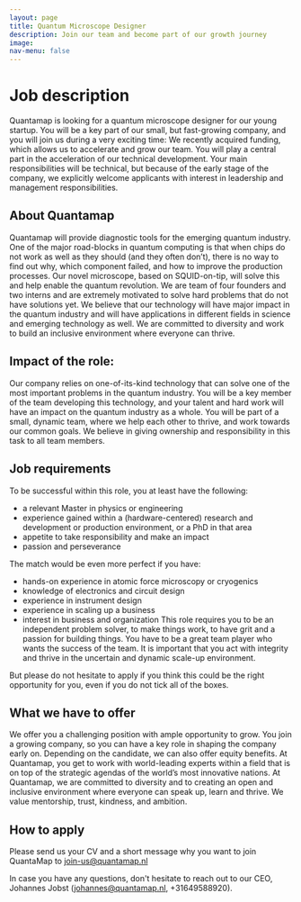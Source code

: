 ```yaml
---
layout: page
title: Quantum Microscope Designer
description: Join our team and become part of our growth journey
image: 
nav-menu: false
---
```


# Job description
Quantamap is looking for a quantum microscope designer for our young startup. You will be a key part of our small, but fast-growing company, and you will join us during a very exciting time: We recently acquired funding, which allows us to accelerate and grow our team. You will play a central part in the acceleration of our technical development. Your main responsibilities will be technical, but because of the early stage of the company, we explicitly welcome applicants with interest in leadership and management responsibilities. 

## About Quantamap
Quantamap will provide diagnostic tools for the emerging quantum industry. One of the major road-blocks in quantum computing is that when chips do not work as well as they should (and they often don’t), there is no way to find out why, which component failed, and how to improve the production processes. Our novel microscope, based on SQUID-on-tip, will solve this and help enable the quantum revolution.
We are team of four founders and two interns and are extremely motivated to solve hard problems that do not have solutions yet. We believe that our technology will have major impact in the quantum industry and will have applications in different fields in science and emerging technology as well. We are committed to diversity and work to build an inclusive environment where everyone can thrive. 

## Impact of the role:
Our company relies on one-of-its-kind technology that can solve one of the most important problems in the quantum industry. You will be a key member of the team developing this technology, and your talent and hard work will have an impact on the quantum industry as a whole. You will be part of a small, dynamic team, where we help each other to thrive, and work towards our common goals. We believe in giving ownership and responsibility in this task to all team members. 

## Job requirements
To be successful within this role, you at least have the following: 
*	a relevant Master in physics or engineering
*	experience gained within a (hardware-centered) research and development or production environment, or a PhD in that area
*	appetite to take responsibility and make an impact
*	passion and perseverance
  
The match would be even more perfect if you have:
*	hands-on experience in atomic force microscopy or cryogenics
*	knowledge of electronics and circuit design
*	experience in instrument design
*	experience in scaling up a business
*	interest in business and organization
This role requires you to be an independent problem solver, to make things work, to have grit and a passion for building things. You have to be a great team player who wants the success of the team. It is important that you act with integrity and thrive in the uncertain and dynamic scale-up environment. 

But please do not hesitate to apply if you think this could be the right opportunity for you, even if you do not tick all of the boxes. 

## What we have to offer 
We offer you a challenging position with ample opportunity to grow. You join a growing company, so you can have a key role in shaping the company early on. Depending on the candidate, we can also offer equity benefits. 
At Quantamap, you get to work with world-leading experts within a field that is on top of the strategic agendas of the world’s most innovative nations. At Quantamap, we are committed to diversity and to creating an open and inclusive environment where everyone can speak up, learn and thrive. We value mentorship, trust, kindness, and ambition.  

## How to apply
Please send us your CV and a short message why you want to join QuantaMap to [join-us@quantamap.nl](mailto:join-us@quantamap.nl)

In case you have any questions, don't hesitate to reach out to our CEO, Johannes Jobst ([johannes@quantamap.nl](mailto:johannes@quantamap.nl), +31649588920).

